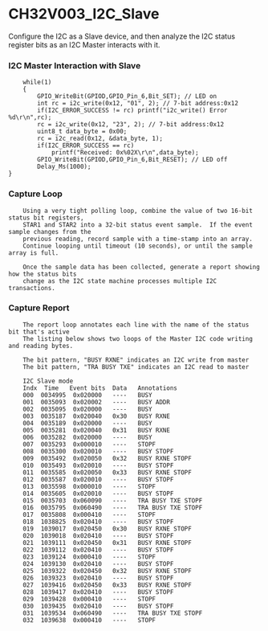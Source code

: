 # CH32V003_I2C_Slave

Configure the I2C as a Slave device, and then analyze the I2C status register bits as an I2C Master interacts with it.

### I2C Master Interaction with Slave
        
        while(1)
        {
            GPIO_WriteBit(GPIOD,GPIO_Pin_6,Bit_SET); // LED on
            int rc = i2c_write(0x12, "01", 2); // 7-bit address:0x12
            if(I2C_ERROR_SUCCESS != rc) printf("i2c_write() Error %d\r\n",rc);
            rc = i2c_write(0x12, "23", 2); // 7-bit address:0x12
            uint8_t data_byte = 0x00;
            rc = i2c_read(0x12, &data_byte, 1);
            if(I2C_ERROR_SUCCESS == rc)
                printf("Received: 0x%02X\r\n",data_byte);
            GPIO_WriteBit(GPIOD,GPIO_Pin_6,Bit_RESET); // LED off
            Delay_Ms(1000);
    }

### Capture Loop
        
        Using a very tight polling loop, combine the value of two 16-bit status bit registers,
        STAR1 and STAR2 into a 32-bit status event sample.  If the event sample changes from the
        previous reading, record sample with a time-stamp into an array.
        Continue looping until timeout (10 seconds), or until the sample array is full.
        
        Once the sample data has been collected, generate a report showing how the status bits
        change as the I2C state machine processes multiple I2C transactions.
        
### Capture Report
        
        The report loop annotates each line with the name of the status bit that's active
        The listing below shows two loops of the Master I2C code writing and reading bytes.
        
        The bit pattern, "BUSY RXNE" indicates an I2C write from master
        The bit pattern, "TRA BUSY TXE" indicates an I2C read to master
        
        I2C Slave mode
        Indx  Time   Event bits  Data   Annotations
        000  0034995  0x020000   ----   BUSY
        001  0035093  0x020002   ----   BUSY ADDR
        002  0035095  0x020000   ----   BUSY
        003  0035187  0x020040   0x30   BUSY RXNE
        004  0035189  0x020000   ----   BUSY
        005  0035281  0x020040   0x31   BUSY RXNE
        006  0035282  0x020000   ----   BUSY
        007  0035293  0x000010   ----   STOPF
        008  0035300  0x020010   ----   BUSY STOPF
        009  0035492  0x020050   0x32   BUSY RXNE STOPF
        010  0035493  0x020010   ----   BUSY STOPF
        011  0035585  0x020050   0x33   BUSY RXNE STOPF
        012  0035587  0x020010   ----   BUSY STOPF
        013  0035598  0x000010   ----   STOPF
        014  0035605  0x020010   ----   BUSY STOPF
        015  0035703  0x060090   ----   TRA BUSY TXE STOPF
        016  0035795  0x060490   ----   TRA BUSY TXE STOPF
        017  0035808  0x000410   ----   STOPF
        018  1038825  0x020410   ----   BUSY STOPF
        019  1039017  0x020450   0x30   BUSY RXNE STOPF
        020  1039018  0x020410   ----   BUSY STOPF
        021  1039111  0x020450   0x31   BUSY RXNE STOPF
        022  1039112  0x020410   ----   BUSY STOPF
        023  1039124  0x000410   ----   STOPF
        024  1039130  0x020410   ----   BUSY STOPF
        025  1039322  0x020450   0x32   BUSY RXNE STOPF
        026  1039323  0x020410   ----   BUSY STOPF
        027  1039416  0x020450   0x33   BUSY RXNE STOPF
        028  1039417  0x020410   ----   BUSY STOPF
        029  1039428  0x000410   ----   STOPF
        030  1039435  0x020410   ----   BUSY STOPF
        031  1039534  0x060490   ----   TRA BUSY TXE STOPF
        032  1039638  0x000410   ----   STOPF
        

